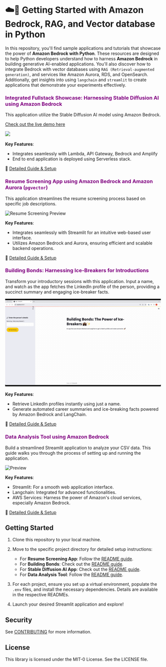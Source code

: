 # ☁️🐍 **Getting Started with Amazon Bedrock, RAG, and Vector database in Python**

In this repository, you'll find sample applications and tutorials that showcase the power of **Amazon Bedrock with Python**. These resources are designed to help Python developers understand how to harness **Amazon Bedrock** in building generative AI-enabled applications. You'll also discover how to integrate Bedrock with vector databases using `RAG (Retrieval-augmented generation)`, and services like Amazon Aurora, RDS, and OpenSearch. Additionally, get insights into using `langchain` and `streamlit` to create applications that demonstrate your experiments effectively.

### <span style="color:purple">Integrated Fullstack Showcase: Harnessing Stable Diffusion AI using Amazon Bedrock</span>

This application utilize the Stable Diffusion AI model using Amazon Bedrock. 

[Check out the live demo here](https://main.d1zbstr6nltjhw.amplifyapp.com/)

![](image-generation-node-js-app/img/img-gen.gif)

**Key Features**:
- Integrates seamlessly with Lambda, API Gateway, Bedrock and Amplify
- End to end application is deployed using Serverless stack.

📖 [Detailed Guide & Setup](image-generation-node-js-app//README.md)

### <span style="color:purple">Resume Screening App using Amazon Bedrock and Amazon Aurora (`pgvector`)</span>

This application streamlines the resume screening process based on specific job descriptions. 

![Resume Screening Preview](resume-screening-app/Resume-Screener.gif)

**Key Features**:
- Integrates seamlessly with Streamlit for an intuitive web-based user interface.
- Utilizes Amazon Bedrock and Aurora, ensuring efficient and scalable backend operations.

📖 [Detailed Guide & Setup](resume-screening-app/README.md)

### <span style="color:purple">Building Bonds: Harnessing Ice-Breakers for Introductions</span>

Transform your introductory sessions with this application. Input a name, and watch as the app fetches the LinkedIn profile of the person, providing a succinct summary and engaging ice-breaker facts. 

![Building Bonds Preview](building-bonds/boundbuilding.gif)

**Key Features**:
- Retrieve LinkedIn profiles instantly using just a name.
- Generate automated career summaries and ice-breaking facts powered by Amazon Bedrock and LangChain.

📖 [Detailed Guide & Setup](building-bonds/README.md)

### <span style="color:purple">Data Analysis Tool using Amazon Bedrock</span>

Build a streamlined Streamlit application to analyze your CSV data. This guide walks you through the process of setting up and running the application.

![Preview](data-analysis-tool/da.gif)

**Key Features**:
- Streamlit: For a smooth web application interface.
- Langchain: Integrated for advanced functionalities.
- AWS Services: Harness the power of Amazon's cloud services, especially Amazon Bedrock.

📖 [Detailed Guide & Setup](data-analysis-tool/README.md)

## **Getting Started** 

1. Clone this repository to your local machine.

2. Move to the specific project directory for detailed setup instructions:
    - For **Resume Screening App**: Follow the [README guide](resume-screening-app/README.md).
    - For **Building Bonds**: Check out the [README guide](building-bonds/README.md).
    - For **Stable Diffusion AI App**: Check out the [README guide](image-generation-node-js-app/README.md).
    - For **Data Analysis Tool**: Follow the [README guide](llm-rag-vectordb-python/data-analysis-tool/README.md).

3. For each project, ensure you set up a virtual environment, populate the `.env` files, and install the necessary dependencies. Details are available in the respective READMEs.

4. Launch your desired Streamlit application and explore!

## **Security**

See [CONTRIBUTING](CONTRIBUTING.md#security-issue-notifications) for more information.

## **License**

This library is licensed under the MIT-0 License. See the LICENSE file.


